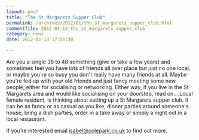```yaml
---
layout: post
title: "The St Margarets Supper Club"
permalink: /archives/2012/01/the_st_margarets_supper_club.html
commentfile: 2012-01-13-the_st_margarets_supper_club
category: news
date: 2012-01-13 17:55:30

---
```


Are you a single 38 to 48 something (give or take a few years) and sometimes feel you have lots of friends all over place but just no one local, or maybe you're so busy you don't really have many friends at all. Maybe you're fed up with your old friends and just fancy meeting some new people, either for socialising or networking. Either way, if you live in the St Margarets area and would like socialising on your doorstep, read on....Local female resident, is thinking about setting up a St Margarets supper club. It can be as fancy or as casual as you like, dinner parties around someone's house, bring a dish parties, order in a take away or simply a night out in a local restaurant.

If you're interested email <isabel@colepark.co.uk> to find out more.

